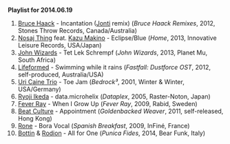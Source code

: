 **Playlist for 2014.06.19**

1. [Bruce Haack](http://musicbrainz.org/artist/f9b7f120-3c0d-4ada-bc14-95ad2550e9cf) - Incantation ([Jonti](http://musicbrainz.org/artist/8f290d01-05fa-417f-8517-41dacbf46c2c) remix) (_Bruce Haack Remixes_, 2012, Stones Throw Records, Canada/Australia)
1. [Nosaj Thing](http://musicbrainz.org/artist/b476bc5e-19ca-4e5a-82c8-1a068d601a7d) feat. [Kazu Makino](http://musicbrainz.org/artist/de61fcb0-a665-413d-b4eb-c8e123f5fb5b) - Eclipse/Blue (_Home_, 2013, Innovative Leisure Records, USA/Japan)
1. [John Wizards](http://musicbrainz.org/artist/9ead0b84-3e7b-40f5-bcb7-ca658e782801) - Tet Lek Schrempf (_John Wizards_, 2013, Planet Mu, South Africa)
1. [Lifeformed](http://musicbrainz.org/artist/644b80c2-2163-48f6-9d18-8e59f3cc082a) - Swimming while it rains (_Fastfall: Dustforce OST_, 2012, self-produced, Australia/USA)
1. [Uri Caine Trio](https://musicbrainz.org/artist/75f0db0e-12c5-4c86-be14-5b87008a7967) - Toe Jam (_Bedrock³_, 2001, Winter & Winter, USA/Germany)
1. [Ryoji Ikeda](http://musicbrainz.org/artist/bba24968-a575-4b38-8c38-06f7ab6de8c8) - data.microhelix (_Dataplex_, 2005, Raster-Noton, Japan)
1. [Fever Ray](http://musicbrainz.org/artist/f7df5df4-4dfa-459d-972b-1ba051c15ddc) - When I Grow Up (_Fever Ray_, 2009, Rabid, Sweden)
1. [Beat Culture](http://musicbrainz.org/artist/a14f9dc1-4184-4219-9dde-544a831408df) - Appointment (_Goldenbacked Weaver_, 2011, self-released, Hong Kong)
1. [Rone](http://musicbrainz.org/artist/5fb94de9-6534-48e8-acd7-ee81f8604432) - Bora Vocal (_Spanish Breakfast_, 2009, InFiné, France)
1. [Bottin](http://musicbrainz.org/artist/f587dda0-e306-42e4-af07-11e0509a3d1b) & [Rodion](http://musicbrainz.org/artist/eac3f7f7-f9ec-4d73-be65-2a850359a012) - All for One (_Punica Fides_, 2014, Bear Funk, Italy)
